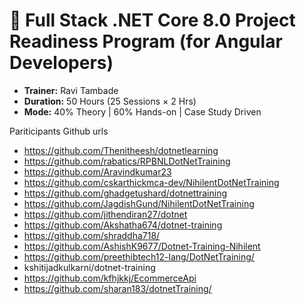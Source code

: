 # 📘 Full Stack .NET Core 8.0 Project Readiness Program (for Angular Developers)

- **Trainer:** Ravi Tambade
- **Duration:** 50 Hours (25 Sessions × 2 Hrs)
- **Mode:** 40% Theory | 60% Hands-on | Case Study Driven




Pariticipants Github urls
- https://github.com/Thenitheesh/dotnetlearning
- https://github.com/rabatics/RPBNLDotNetTraining
- https://github.com/Aravindkumar23
- https://github.com/cskarthickmca-dev/NihilentDotNetTraining
- https://github.com/ghadgetushard/dotnettraining
- https://github.com/JagdishGund/NihilentDotNetTraining
- https://github.com/jithendiran27/dotnet
- https://github.com/Akshatha674/dotnet-training
- https://github.com/shraddha718/
- https://github.com/AshishK9677/Dotnet-Training-Nihilent
- https://github.com/preethibtech12-lang/DotNetTraining/
- kshitijadkulkarni/dotnet-training
- https://github.com/kfhjkkj/EcommerceApi
- https://github.com/sharan183/dotnetTraining/


